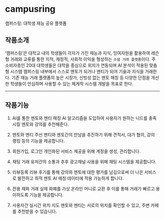 # campusring
캠퍼스링: 대학생 재능 공유 플랫폼


## 작품소개
‘캠퍼스링’은 대학교 내의 학생들이 각자가 가진 재능과 지식, 잉여자원을 활용하여 레슨형 거래와 교류를 통한 지적, 재정적, 사회적 이익을 형성하는 `소셜 거래 플랫폼`이다. 주 소비자층인 20대 대학생들은 대학을 중심으로 위치가 연동되며 AI 분석이 적용된 맞춤형 시스템 캠퍼스링 내부에서 스스로 멘토가 되거나 멘티가 되어 기술과 지식을 거래한다. 기존 재능 거래 플랫폼의 높은 시장가, 신빙성 없는 멘토 매칭 등 다양한 단점을 개선한 학생들이 안심하며 사용할 수 있는 체계적 시스템 개발을 목표로 한다.

---

## 작품기능
1. AI를 통한 멘토와 멘티 매칭
AI 알고리즘을 도입하여 사용자가 원하는 니드를 충족시킬 멘토와 강의를 추천해준다.

2. 멘토와 멘티 주선
멘티와 멘토간의 만남을 추진하기 위해 견적서, 대가 협의, 강의 랭킹 등의 기능을 제공합니다.

3. 회원가입, 로그인
개인화된 서비스 제공을 위해 계정을 생성, 관리합니다.

4. 채팅
거래 유저간의 소통과 추후 광고채널 사용을 위해 채팅 시스템을 제공합니다.

5. 리뷰등록
리뷰 후기를 통해 강의와 멘토에 대한 평가를 남김으로써 더 나은 서비스로 발전하고 최적 멘토 AI 매칭 데이터에 적용 가능하게 합니다.

6. 전용 재화 거래
실제 화폐를 가상 온라인 머니로 교환 후 이를 통해 거래가 빠르고 용이하도록 기능을 제공합니다.

7. 사용자간 실시간 위치 지도
멘토와 멘티는 서로의 위치를 확인할 수 있고, 주변 카페를 추천받을 수 있습니다.
